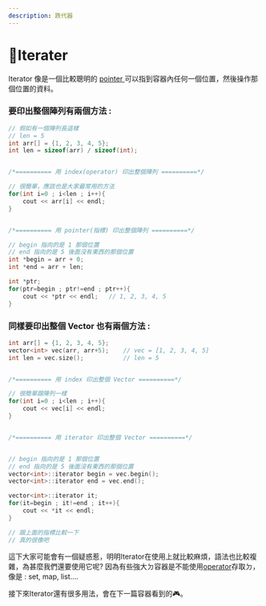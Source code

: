 ```yaml
---
description: 跌代器
---
```


# 🚀Iterater

Iterator 像是一個比較聰明的 [pointer ](https://kopu.chat/2017/05/15/c%E8%AA%9E%E8%A8%80-%E8%B6%85%E5%A5%BD%E6%87%82%E7%9A%84%E6%8C%87%E6%A8%99%EF%BC%8C%E5%88%9D%E5%AD%B8%E8%80%85%E8%AB%8B%E9%80%B2%EF%BD%9E/)可以指到容器內任何一個位置，然後操作那個位置的資料。

### 要印出整個陣列有兩個方法 :

```cpp
// 假如有一個陣列長這樣
// len = 5
int arr[] = {1, 2, 3, 4, 5};
int len = sizeof(arr) / sizeof(int);


/*========== 用 index(operator) 印出整個陣列 ==========*/

// 很簡單，應該也是大家最常用的方法
for(int i=0 ; i<len ; i++){
    cout << arr[i] << endl;
}


/*========== 用 pointer(指標) 印出整個陣列 ==========*/

// begin 指向的是 1 那個位置
// end 指向的是 5 後面沒有東西的那個位置
int *begin = arr + 0;
int *end = arr + len;

int *ptr;
for(ptr=begin ; ptr!=end ; ptr++){
    cout << *ptr << endl;   // 1, 2, 3, 4, 5
}
```

### 同樣要印出整個 Vector 也有兩個方法 :

```cpp
int arr[] = {1, 2, 3, 4, 5};
vector<int> vec(arr, arr+5);    // vec = [1, 2, 3, 4, 5]
int len = vec.size();           // len = 5


/*========== 用 index 印出整個 Vector ==========*/

// 很簡單跟陣列一樣
for(int i=0 ; i<len ; i++){
    cout << vec[i] << endl;
}


/*========== 用 iterator 印出整個 Vector ==========*/


// begin 指向的是 1 那個位置
// end 指向的是 5 後面沒有東西的那個位置
vector<int>::iterator begin = vec.begin();
vector<int>::iterator end = vec.end();

vector<int>::iterator it;
for(it=begin ; it!=end ; it++){
    cout << *it << endl;
}

// 跟上面的指標比較一下
// 真的很像吧
```

這下大家可能會有一個疑惑惹，明明Iterator在使用上就比較麻煩，語法也比較複雜，為甚麼我們還要使用它呢? 因為有些強大ㄉ容器是不能使用[operator](http://www.cplusplus.com/reference/array/array/operator[]/)存取ㄉ，像是 : set, map, list....

接下來Iterator還有很多用法，會在下一篇容器看到的🎮。



